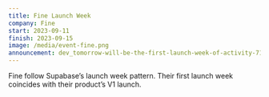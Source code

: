 ```yaml
---
title: Fine Launch Week
company: Fine
start: 2023-09-11
finish: 2023-09-15
image: /media/event-fine.png
announcement: dev_tomorrow-will-be-the-first-launch-week-of-activity-7106554105174646784-SrVn
---
```


Fine follow Supabase’s launch week pattern. Their first launch week coincides with their product’s V1 launch.